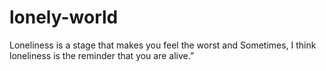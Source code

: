 # lonely-world
Loneliness is a stage that makes you feel the worst and Sometimes, I think loneliness is the reminder that you are alive.”
